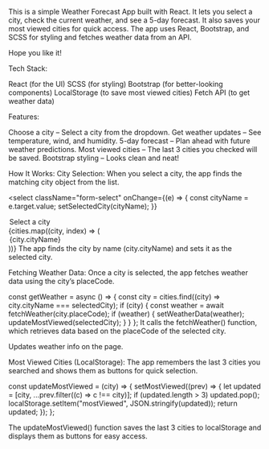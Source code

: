 This is a simple Weather Forecast App built with React. It lets you select a city, check the current weather, and see a 5-day forecast.
It also saves your most viewed cities for quick access. The app uses React, Bootstrap, and SCSS for styling and fetches weather data from an API.

Hope you like it!

Tech Stack:

React (for the UI)
SCSS (for styling)
Bootstrap (for better-looking components)
LocalStorage (to save most viewed cities)
Fetch API (to get weather data)

Features:

Choose a city – Select a city from the dropdown.
Get weather updates – See temperature, wind, and humidity.
5-day forecast – Plan ahead with future weather predictions.
Most viewed cities – The last 3 cities you checked will be saved.
Bootstrap styling – Looks clean and neat!

How It Works:
City Selection:
When you select a city, the app finds the matching city object from the list.

<select
  className="form-select"
  onChange={(e) => {
    const cityName = e.target.value;
    setSelectedCity(cityName);
  }}
>
  <option value="">Select a city</option>
  {cities.map((city, index) => (
    <option key={index} value={city.cityName}>
      {city.cityName}
    </option>
  ))}
</select>
The app finds the city by name (city.cityName) and sets it as the selected city.

Fetching Weather Data:
Once a city is selected, the app fetches weather data using the city’s placeCode.

const getWeather = async () => {
  const city = cities.find((city) => city.cityName === selectedCity);
  if (city) {
    const weather = await fetchWeather(city.placeCode);
    if (weather) {
      setWeatherData(weather);
      updateMostViewed(selectedCity);
    }
  }
};
It calls the fetchWeather() function, which retrieves data based on the placeCode of the selected city.

Updates weather info on the page.

Most Viewed Cities (LocalStorage):
The app remembers the last 3 cities you searched and shows them as buttons for quick selection.

const updateMostViewed = (city) => {
  setMostViewed((prev) => {
    let updated = [city, ...prev.filter((c) => c !== city)];
    if (updated.length > 3) updated.pop();
    localStorage.setItem("mostViewed", JSON.stringify(updated));
    return updated;
  });
};

The updateMostViewed() function saves the last 3 cities to localStorage and displays them as buttons for easy access.
